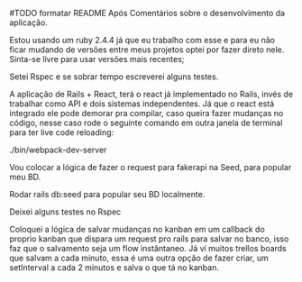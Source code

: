 #TODO formatar README Após
Comentários sobre o desenvolvimento da aplicação.

Estou usando um ruby 2.4.4 já que eu trabalho com esse e para eu não ficar mudando de versões entre meus projetos optei por fazer direto nele. Sinta-se livre para usar versões mais recentes; 

Setei Rspec e se sobrar tempo escreverei alguns testes.

A aplicação de Rails + React, terá o react já implementado no Rails, invés de trabalhar como API e dois sistemas independentes.
Já que o react está integrado ele pode demorar pra compilar, caso queira fazer mudanças no código, nesse caso rode o seguinte comando em outra janela de terminal para ter live code reloading:

./bin/webpack-dev-server


Vou colocar a lógica de fazer o request para fakerapi na Seed, para popular meu BD.

Rodar rails db:seed para popular seu BD localmente.


Deixei alguns testes no Rspec



Coloquei a lógica de salvar mudanças no kanban em um callback do proprio kanban que dispara um request pro rails para salvar no banco, isso faz que o salvamento seja um flow instântaneo. Já vi muitos trellos boards que salvam a cada minuto, essa é uma outra opção de fazer criar, um setInterval a cada 2 minutos e salva o que tá no kanban.